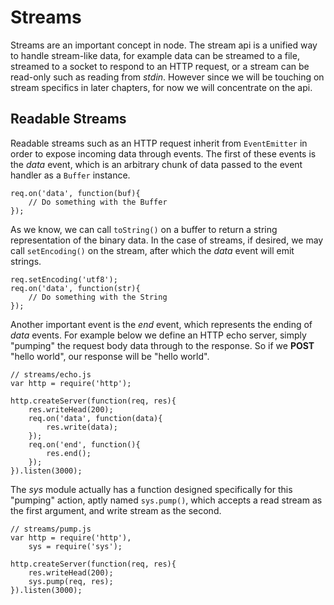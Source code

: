 
# Streams

Streams are an important concept in node. The stream api is a unified way to handle stream-like data, for example data can be streamed to a file, streamed to a socket to respond to an HTTP request, or a stream can be read-only such as reading from _stdin_. However since we will be touching on stream specifics in later chapters, for now we will concentrate on the api.
 
## Readable Streams

Readable streams such as an HTTP request inherit from `EventEmitter` in order to expose incoming data through events. The first of these events is the _data_ event, which is an arbitrary chunk of data passed to the event handler as a `Buffer` instance. 

    req.on('data', function(buf){
        // Do something with the Buffer
    });

As we know, we can call `toString()` on a buffer to return a string representation of the binary data. In the case of streams, if desired, we may call `setEncoding()` on the stream, after which the _data_ event will emit strings.

    req.setEncoding('utf8');
    req.on('data', function(str){
        // Do something with the String
    });

Another important event is the _end_ event, which represents the ending of _data_ events. For example below we define an HTTP echo server, simply "pumping" the request body data through to the response. So if we **POST** "hello world", our response will be "hello world".

    // streams/echo.js
    var http = require('http');
    
    http.createServer(function(req, res){
        res.writeHead(200);
        req.on('data', function(data){
            res.write(data);
        });
        req.on('end', function(){
            res.end();
        });
    }).listen(3000);

The _sys_ module actually has a function designed specifically for this "pumping" action, aptly named `sys.pump()`, which accepts a read stream as the first argument, and write stream as the second.

    // streams/pump.js
    var http = require('http'),
        sys = require('sys');
    
    http.createServer(function(req, res){
        res.writeHead(200);
        sys.pump(req, res);
    }).listen(3000);
